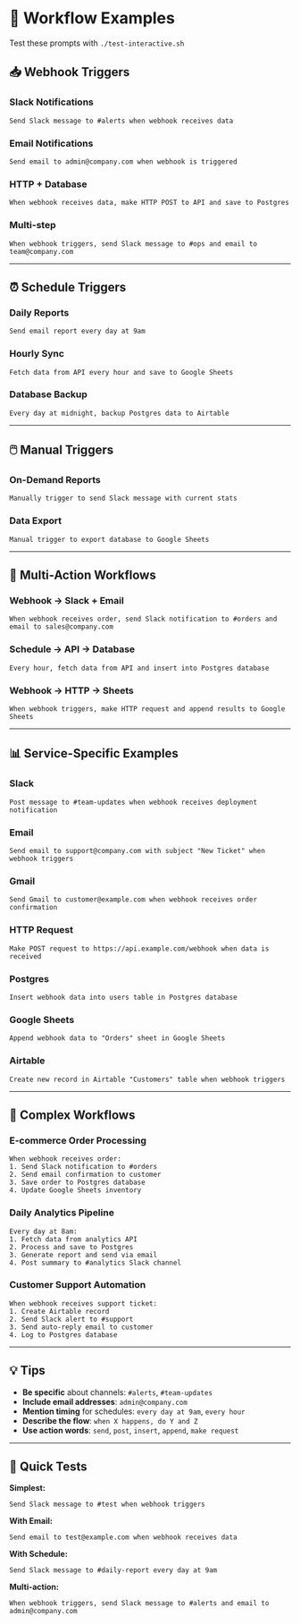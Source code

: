 # 🚀 Workflow Examples

Test these prompts with `./test-interactive.sh`

## 📥 Webhook Triggers

### Slack Notifications
```
Send Slack message to #alerts when webhook receives data
```

### Email Notifications
```
Send email to admin@company.com when webhook is triggered
```

### HTTP + Database
```
When webhook receives data, make HTTP POST to API and save to Postgres
```

### Multi-step
```
When webhook triggers, send Slack message to #ops and email to team@company.com
```

---

## ⏰ Schedule Triggers

### Daily Reports
```
Send email report every day at 9am
```

### Hourly Sync
```
Fetch data from API every hour and save to Google Sheets
```

### Database Backup
```
Every day at midnight, backup Postgres data to Airtable
```

---

## 🖱️ Manual Triggers

### On-Demand Reports
```
Manually trigger to send Slack message with current stats
```

### Data Export
```
Manual trigger to export database to Google Sheets
```

---

## 🔗 Multi-Action Workflows

### Webhook → Slack + Email
```
When webhook receives order, send Slack notification to #orders and email to sales@company.com
```

### Schedule → API → Database
```
Every hour, fetch data from API and insert into Postgres database
```

### Webhook → HTTP → Sheets
```
When webhook triggers, make HTTP request and append results to Google Sheets
```

---

## 📊 Service-Specific Examples

### Slack
```
Post message to #team-updates when webhook receives deployment notification
```

### Email
```
Send email to support@company.com with subject "New Ticket" when webhook triggers
```

### Gmail
```
Send Gmail to customer@example.com when webhook receives order confirmation
```

### HTTP Request
```
Make POST request to https://api.example.com/webhook when data is received
```

### Postgres
```
Insert webhook data into users table in Postgres database
```

### Google Sheets
```
Append webhook data to "Orders" sheet in Google Sheets
```

### Airtable
```
Create new record in Airtable "Customers" table when webhook triggers
```

---

## 🎯 Complex Workflows

### E-commerce Order Processing
```
When webhook receives order:
1. Send Slack notification to #orders
2. Send email confirmation to customer
3. Save order to Postgres database
4. Update Google Sheets inventory
```

### Daily Analytics Pipeline
```
Every day at 8am:
1. Fetch data from analytics API
2. Process and save to Postgres
3. Generate report and send via email
4. Post summary to #analytics Slack channel
```

### Customer Support Automation
```
When webhook receives support ticket:
1. Create Airtable record
2. Send Slack alert to #support
3. Send auto-reply email to customer
4. Log to Postgres database
```

---

## 💡 Tips

- **Be specific** about channels: `#alerts`, `#team-updates`
- **Include email addresses**: `admin@company.com`
- **Mention timing** for schedules: `every day at 9am`, `every hour`
- **Describe the flow**: `when X happens, do Y and Z`
- **Use action words**: `send`, `post`, `insert`, `append`, `make request`

---

## 🧪 Quick Tests

**Simplest:**
```
Send Slack message to #test when webhook triggers
```

**With Email:**
```
Send email to test@example.com when webhook receives data
```

**With Schedule:**
```
Send Slack message to #daily-report every day at 9am
```

**Multi-action:**
```
When webhook triggers, send Slack message to #alerts and email to admin@company.com
```
